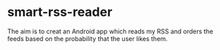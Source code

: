 # smart-rss-reader
The aim is to creat an Android app which reads my RSS and orders the feeds based on the probability that the user likes them.
